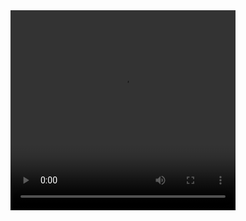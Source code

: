 <video width="360" height="320" controls="controls">
  <source src="https://raw.githubusercontent.com/coskunersoft/CarSpeedOMeter/main/Ads%C4%B1z.mov" type="video/mp4" />
  Tarayıcınız video etiketini desteklemiyor.
</video>
